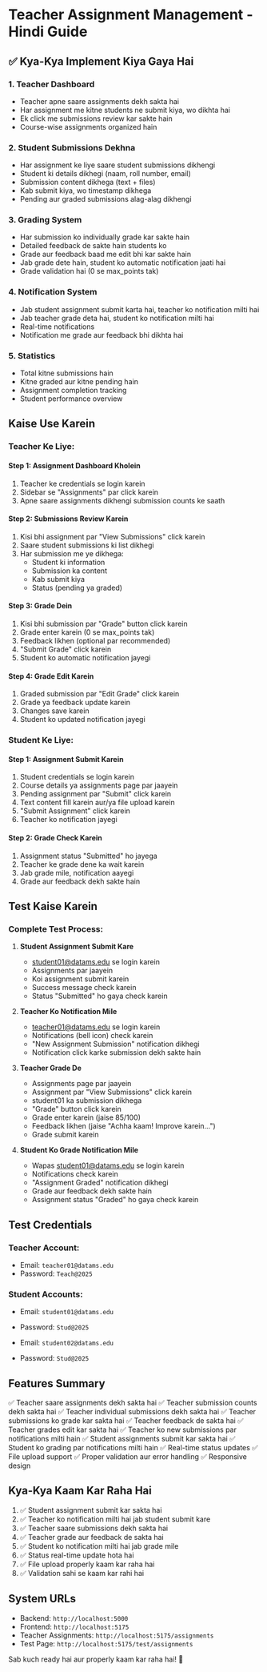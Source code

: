 # Teacher Assignment Management - Hindi Guide

## ✅ Kya-Kya Implement Kiya Gaya Hai

### 1. **Teacher Dashboard**
- Teacher apne saare assignments dekh sakta hai
- Har assignment me kitne students ne submit kiya, wo dikhta hai
- Ek click me submissions review kar sakte hain
- Course-wise assignments organized hain

### 2. **Student Submissions Dekhna**
- Har assignment ke liye saare student submissions dikhengi
- Student ki details dikhegi (naam, roll number, email)
- Submission content dikhega (text + files)
- Kab submit kiya, wo timestamp dikhega
- Pending aur graded submissions alag-alag dikhengi

### 3. **Grading System**
- Har submission ko individually grade kar sakte hain
- Detailed feedback de sakte hain students ko
- Grade aur feedback baad me edit bhi kar sakte hain
- Jab grade dete hain, student ko automatic notification jaati hai
- Grade validation hai (0 se max_points tak)

### 4. **Notification System**
- Jab student assignment submit karta hai, teacher ko notification milti hai
- Jab teacher grade deta hai, student ko notification milti hai
- Real-time notifications
- Notification me grade aur feedback bhi dikhta hai

### 5. **Statistics**
- Total kitne submissions hain
- Kitne graded aur kitne pending hain
- Assignment completion tracking
- Student performance overview

## Kaise Use Karein

### Teacher Ke Liye:

#### Step 1: Assignment Dashboard Kholein
1. Teacher ke credentials se login karein
2. Sidebar se "Assignments" par click karein
3. Apne saare assignments dikhengi submission counts ke saath

#### Step 2: Submissions Review Karein
1. Kisi bhi assignment par "View Submissions" click karein
2. Saare student submissions ki list dikhegi
3. Har submission me ye dikhega:
   - Student ki information
   - Submission ka content
   - Kab submit kiya
   - Status (pending ya graded)

#### Step 3: Grade Dein
1. Kisi bhi submission par "Grade" button click karein
2. Grade enter karein (0 se max_points tak)
3. Feedback likhen (optional par recommended)
4. "Submit Grade" click karein
5. Student ko automatic notification jayegi

#### Step 4: Grade Edit Karein
1. Graded submission par "Edit Grade" click karein
2. Grade ya feedback update karein
3. Changes save karein
4. Student ko updated notification jayegi

### Student Ke Liye:

#### Step 1: Assignment Submit Karein
1. Student credentials se login karein
2. Course details ya assignments page par jaayein
3. Pending assignment par "Submit" click karein
4. Text content fill karein aur/ya file upload karein
5. "Submit Assignment" click karein
6. Teacher ko notification jayegi

#### Step 2: Grade Check Karein
1. Assignment status "Submitted" ho jayega
2. Teacher ke grade dene ka wait karein
3. Jab grade mile, notification aayegi
4. Grade aur feedback dekh sakte hain

## Test Kaise Karein

### Complete Test Process:

1. **Student Assignment Submit Kare**
   - student01@datams.edu se login karein
   - Assignments par jaayein
   - Koi assignment submit karein
   - Success message check karein
   - Status "Submitted" ho gaya check karein

2. **Teacher Ko Notification Mile**
   - teacher01@datams.edu se login karein
   - Notifications (bell icon) check karein
   - "New Assignment Submission" notification dikhegi
   - Notification click karke submission dekh sakte hain

3. **Teacher Grade De**
   - Assignments page par jaayein
   - Assignment par "View Submissions" click karein
   - student01 ka submission dikhega
   - "Grade" button click karein
   - Grade enter karein (jaise 85/100)
   - Feedback likhen (jaise "Achha kaam! Improve karein...")
   - Grade submit karein

4. **Student Ko Grade Notification Mile**
   - Wapas student01@datams.edu se login karein
   - Notifications check karein
   - "Assignment Graded" notification dikhegi
   - Grade aur feedback dekh sakte hain
   - Assignment status "Graded" ho gaya check karein

## Test Credentials

### Teacher Account:
- Email: `teacher01@datams.edu`
- Password: `Teach@2025`

### Student Accounts:
- Email: `student01@datams.edu`
- Password: `Stud@2025`

- Email: `student02@datams.edu`
- Password: `Stud@2025`

## Features Summary

✅ Teacher saare assignments dekh sakta hai
✅ Teacher submission counts dekh sakta hai
✅ Teacher individual submissions dekh sakta hai
✅ Teacher submissions ko grade kar sakta hai
✅ Teacher feedback de sakta hai
✅ Teacher grades edit kar sakta hai
✅ Teacher ko new submissions par notifications milti hain
✅ Student assignments submit kar sakta hai
✅ Student ko grading par notifications milti hain
✅ Real-time status updates
✅ File upload support
✅ Proper validation aur error handling
✅ Responsive design

## Kya-Kya Kaam Kar Raha Hai

1. ✅ Student assignment submit kar sakta hai
2. ✅ Teacher ko notification milti hai jab student submit kare
3. ✅ Teacher saare submissions dekh sakta hai
4. ✅ Teacher grade aur feedback de sakta hai
5. ✅ Student ko notification milti hai jab grade mile
6. ✅ Status real-time update hota hai
7. ✅ File upload properly kaam kar raha hai
8. ✅ Validation sahi se kaam kar rahi hai

## System URLs

- Backend: `http://localhost:5000`
- Frontend: `http://localhost:5175`
- Teacher Assignments: `http://localhost:5175/assignments`
- Test Page: `http://localhost:5175/test/assignments`

Sab kuch ready hai aur properly kaam kar raha hai! 🎉